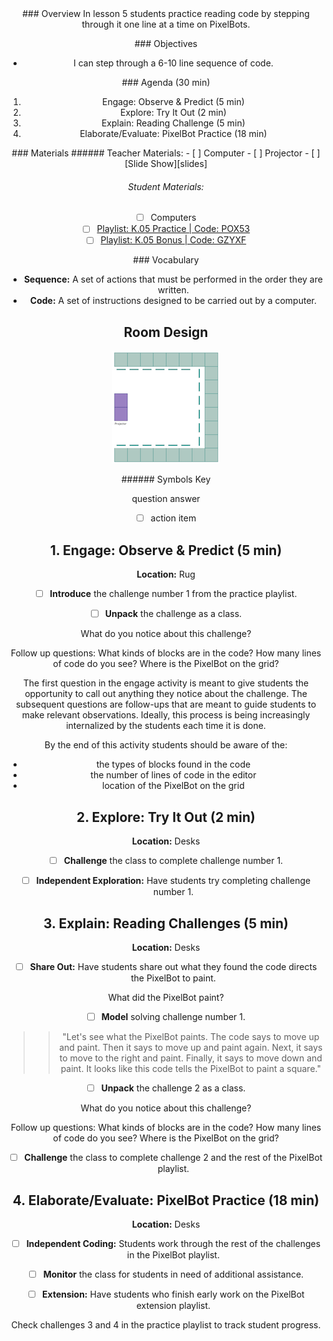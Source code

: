 <header class='header' title='Step It Up' subtitle='Lesson K.05'/>

<notable>
<iconp src='/icons/activity.png'>### Overview</iconp>
In lesson 5 students practice reading code by stepping through it one line at a time on PixelBots.

<iconp src='/icons/objectives.png'>### Objectives</iconp>
- I can step through a 6-10 line sequence of code.

<iconp src='/icons/agenda.png'>### Agenda (30 min)</iconp>
1. Engage: Observe & Predict (5 min)
1. Explore: Try It Out (2 min)
1. Explain: Reading Challenge (5 min)
1. Elaborate/Evaluate: PixelBot Practice (18 min)

<note>
<iconp src='/icons/materials.png'>### Materials</iconp>
###### Teacher Materials:
- [ ] Computer
- [ ] Projector
- [ ] [Slide Show][slides]

###### Student Materials:
- [ ] Computers
- [ ] [Playlist: K.05 Practice | Code: POX53][playlist]
- [ ] [Playlist: K.05 Bonus | Code: GZYXF][extension]

<iconp src='/icons/vocab.png'>### Vocabulary</iconp>
- **Sequence:** A set of actions that must be performed in the order they are written.
- **Code:** A set of instructions designed to be carried out by a computer.
</note>

<pagebreak/>

## Room Design

![room](/images/layout-online.png)

<note borderLeft='2px solid green' mt='2em'>
###### Symbols Key

<iconp ml='1.65em' type='question'>question</iconp>
<iconp ml='1.65em' type='answer'>answer</iconp>
- [ ] action item
</note>

<pagebreak/>

## 1. Engage: Observe & Predict (5 min)
**Location:** Rug

- [ ] **Introduce** the challenge number 1 from the practice playlist.

- [ ] **Unpack** the challenge as a class.

<iconp type='question'>What do you notice about this challenge?</iconp>

Follow up questions:
  <iconp type='question'>What kinds of blocks are in the code?</iconp>
  <iconp type='question'>How many lines of code do you see?</iconp>
  <iconp type='question'>Where is the PixelBot on the grid?</iconp>

  <note type='tip'>The first question in the engage activity is meant to give students the opportunity to call out anything they notice about the challenge. The subsequent questions are follow-ups that are meant to guide students to make relevant observations. Ideally, this process is being increasingly internalized by the students each time it is done.

  By the end of this activity students should be aware of the:
  - the types of blocks found in the code
  - the number of lines of code in the editor
  - location of the PixelBot on the grid</note>

## 2. Explore: Try It Out (2 min)
**Location:** Desks

- [ ] **Challenge** the class to complete challenge number 1.

- [ ] **Independent Exploration:** Have students try completing challenge number 1.

## 3. Explain: Reading Challenges (5 min)
**Location:** Desks

- [ ] **Share Out:** Have students share out what they found the code directs the PixelBot to paint.

<iconp type='question'>What did the PixelBot paint?</iconp>

- [ ] **Model** solving challenge number 1.
>>"Let's see what the PixelBot paints. The code says to move up and paint. Then it says to move up and paint again. Next, it says to move to the right and paint. Finally, it says to move down and paint. It looks like this code tells the PixelBot to paint a square."

- [ ] **Unpack** the challenge 2 as a class.

<iconp type='question'>What do you notice about this challenge?</iconp>

Follow up questions:
  <iconp type='question'>What kinds of blocks are in the code?</iconp>
  <iconp type='question'>How many lines of code do you see?</iconp>
  <iconp type='question'>Where is the PixelBot on the grid?</iconp>

- [ ] **Challenge** the class to complete challenge 2 and the rest of the PixelBot playlist.

## 4. Elaborate/Evaluate: PixelBot Practice (18 min)
**Location:** Desks

- [ ] **Independent Coding:** Students work through the rest of the challenges in the PixelBot playlist.

- [ ] **Monitor** the class for students in need of additional assistance.

- [ ] **Extension:** Have students who finish early work on the PixelBot extension playlist.

<note type='tip'>Check challenges 3 and 4 in the practice playlist to track student progress.</note>

</notable>

[slides]: https://drive.google.com/open?id=1LutKKN8-DqBbBUF1imG7uPMeWcdXkSw2lLcBcTYwGeU
[playlist]: http://www.pixelbots.io/POX53
[extension]: http://www.pixelbots.io/GZYXF
